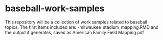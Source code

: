 # baseball-work-samples

This repository will be a collection of work samples related to baseball topics. The first items included are:
-milwaukee_stadium_mapping.RMD and the output it generates, saved as American Family Field Mapping.pdf
